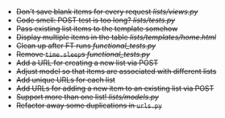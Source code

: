 - ~~Don't save blank items for every request _lists/views.py_~~
- ~~Code smell: POST test is too long? _lists/tests.py_~~
- ~~Pass existing list items to the template somehow~~
- ~~Display multiple items in the table _lists/templates/home.html_~~
- ~~Clean up after FT runs _functional_tests.py_~~
- ~~Remove `time.sleep`s _functional_tests.py_~~
- ~~Add a URL for creating a new list via POST~~
- ~~Adjust model so that items are associated with different lists~~
- ~~Add unique URLs for each list~~
- ~~Add URLs for adding a new item to an existing list via POST~~
- ~~Support more than one list! _lists/models.py_~~
- ~~Refactor away some duplications in `urls.py`~~
